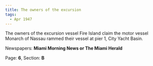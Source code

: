 ```yaml
---  
title: The owners of the excursion  
tags:  
  - Apr 1947  
---  
```

  
The owners of the excursion vessel Fire Island claim the motor vessel Monarch of Nassau rammed their vessel at pier 1, City Yacht Basin.  
  
Newspapers: **Miami Morning News or The Miami Herald**  
  
Page: **6**, Section: **B** 
